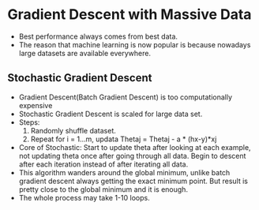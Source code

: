 # Gradient Descent with Massive Data
* Best performance always comes from best data.
* The reason that machine learning is now popular is because nowadays large datasets are available everywhere.

## Stochastic Gradient Descent
* Gradient Descent(Batch Gradient Descent) is too computationally expensive
* Stochastic Gradient Descent is scaled for large data set.
* Steps:
  1. Randomly shuffle dataset.
  2. Repeat for i = 1...m, updata Thetaj = Thetaj - a * (hx-y)*xj
* Core of Stochastic: Start to update theta after looking at each example, not updating theta once after going 
through all data. Begin to descent after each iteration instead of after iterating all data.
* This algorithm wanders around the global minimum, unlike batch gradient descent always getting the exact minimum point. But result is pretty close to the global minimum and it is enough.
* The whole process may take 1-10 loops.
